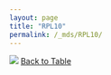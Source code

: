 ```yaml
---
layout: page
title: "RPL10"
permalink: /_mds/RPL10/
---
```


![](../../alns_9.28.22/aln_5HSAA092342_0.990.png?raw=true
)
[Back to Table](../../display)
